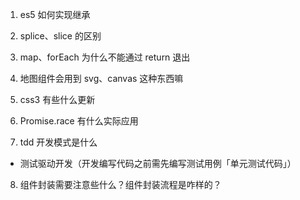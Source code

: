 1. es5 如何实现继承

2. splice、slice 的区别

3. map、forEach 为什么不能通过 return 退出

4. 地图组件会用到 svg、canvas 这种东西嘛

5. css3 有些什么更新

6. Promise.race 有什么实际应用

7. tdd 开发模式是什么
- 测试驱动开发（开发编写代码之前需先编写测试用例「单元测试代码」）

8. 组件封装需要注意些什么？组件封装流程是咋样的？